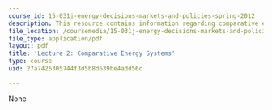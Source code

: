 ```yaml
---
course_id: 15-031j-energy-decisions-markets-and-policies-spring-2012
description: This resource contains information regarding comparative energy systems.
file_location: /coursemedia/15-031j-energy-decisions-markets-and-policies-spring-2012/27a7426305744f3d5b8d639be4add56c_MIT15_031JS12_lec2.pdf
file_type: application/pdf
layout: pdf
title: 'Lecture 2: Comparative Energy Systems'
type: course
uid: 27a7426305744f3d5b8d639be4add56c

---
```

None